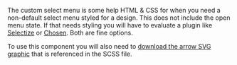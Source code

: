 The custom select menu is some help HTML & CSS for when you need a non-default select menu styled for a design. This does not include the open menu state. If that needs styling you will have to evaluate a plugin like [Selectize](http://selectize.github.io/selectize.js/) or [Chosen](https://harvesthq.github.io/chosen/). Both are fine options.

To use this component you will also need to [download the arrow SVG graphic](icon-arrow-down.svg) that is referenced in the SCSS file.
